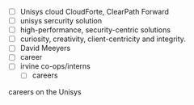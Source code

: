- [ ] Unisys cloud CloudForte, ClearPath Forward
- [ ] unisys sercurity solution
- [ ] high-performance, security-centric solutions
- [ ] curiosity, creativity, client-centricity and integrity.
- [ ] David Meeyers
- [ ] career
- [ ] irvine co-ops/interns
    - [ ] careers

careers on the Unisys